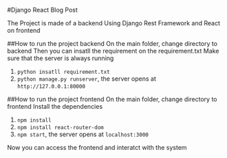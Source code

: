 #Django React Blog Post

The Project is made of a backend Using Django Rest Framework and React on frontend

##How to run the project backend
On the main folder, change directory to backend
Then you can insatll the requirement on the requirement.txt
Make sure that the server is always running
1. `python insatll requirement.txt`
2. `python manage.py runserver`, the server opens at `http://127.0.0.1:80000`

##How to run the project frontend
On the main folder, change directory to frontend
Install the dependencies
1. `npm install`
2. `npm install react-router-dom`
3. `npm start`, the server opens at `localhost:3000`

Now you can access the frontend and interatct with the system






 